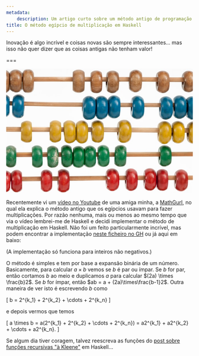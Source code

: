 ```yaml
---
metadata:
    description: Um artigo curto sobre um método antigo de programação...
title: O método egípcio de multiplicação em Haskell
---
```


Inovação é algo incrível e coisas novas são sempre interessantes... mas isso não quer dizer que as coisas antigas não tenham valor!

===

![A picture of an abacus](abacus.jpg "Photo by Crissy Jarvis on Unsplash")

Recentemente vi um [vídeo no Youtube](https://www.youtube.com/watch?v=CwT9oZtfRYw) de uma amiga minha, a [MathGurl](https://www.youtube.com/channel/UC5RV_s1Jh-jQI4HfexEIb2Q), no qual ela explica o método antigo que os egípcios usavam para fazer multiplicações. Por razão nenhuma, mais ou menos ao mesmo tempo que via o vídeo lembrei-me de Haskell e decidi implementar o método de multiplicação em Haskell. Não foi um feito particularmente incrível, mas podem encontrar a implementação [neste ficheiro no GH](https://github.com/RodrigoGiraoSerrao/projects/blob/master/misc/egyptianMult.hs) ou já aqui em baixo:

<script src="https://gist.github.com/RodrigoGiraoSerrao/6df9bd9c9e0f16e2e6a7a4948f2020e3.js"></script>

(A implementação só funciona para inteiros não negativos.)

O método é simples e tem por base a expansão binária de um número. Basicamente, para calcular $a \times b$ vemos se $b$ é par ou ímpar. Se $b$ for par, então cortamos $b$ ao meio e duplicamos $a$ para calcular $(2a) \times \frac{b}2$. Se $b$ for ímpar, então $ab = a + (2a)\times\frac{b-1}2$. Outra maneira de ver isto é escrevendo $b$ como

\[
b = 2^{k_1} + 2^{k_2} + \cdots + 2^{k_n}
\]

e depois vermos que temos

\[
a \times b = a(2^{k_1} + 2^{k_2} + \cdots + 2^{k_n}) = a2^{k_1} + a2^{k_2} + \cdots + a2^{k_n}.
\]

Se algum dia tiver coragem, talvez reescreva as funções do [post sobre funções recursivas "à Kleene"](../kleene-recursion) em Haskell...
